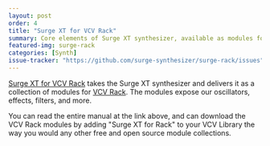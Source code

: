 ```yaml
---
layout: post
order: 4
title: "Surge XT for VCV Rack"
summary: Core elements of Surge XT synthesizer, available as modules for VCV Rack.
featured-img: surge-rack 
categories: [Synth]
issue-tracker: "https://github.com/surge-synthesizer/surge-rack/issues"
---
```


[Surge XT for VCV Rack](https://surge-synthesizer.github.io/rack_xt_manual) takes the Surge XT synthesizer and delivers it as a collection 
of modules for [VCV Rack](https://vcvrack.com). The modules expose our oscillators, effects, filters, and more.

You can read the entire manual at the link above, and can download the VCV Rack modules by adding "Surge XT for Rack" to your VCV Library the way
you would any other free and open source module collections.


